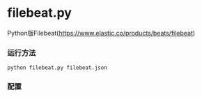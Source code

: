 filebeat.py
===
Python版Filebeat(https://www.elastic.co/products/beats/filebeat)
### 运行方法
```
python filebeat.py filebeat.json
```
### 配置
